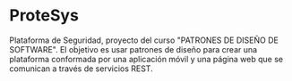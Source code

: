 # ProteSys
Plataforma de Seguridad, proyecto del curso "PATRONES DE DISEÑO DE SOFTWARE". El objetivo es usar patrones de diseño para crear una plataforma conformada por una aplicación móvil y una página web que se comunican a través de servicios REST.

